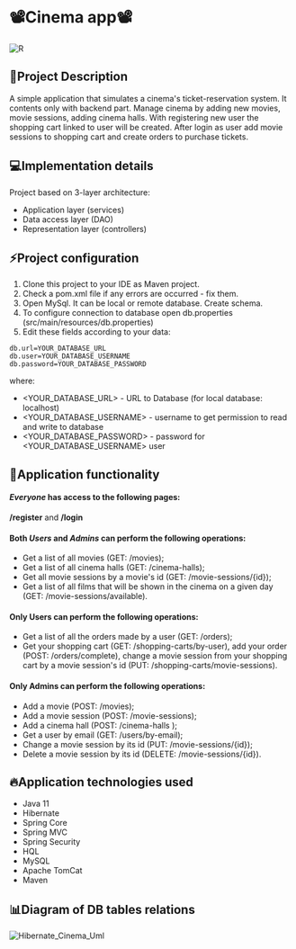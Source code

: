 # **📽️Cinema app📽️**

![R](https://user-images.githubusercontent.com/96648890/194519721-240e9718-a07a-4ae0-9568-8f5a6e49c107.jpg)


<!-- ABOUT THE PROJECT -->
## **📢Project Description**

A simple application that simulates a cinema's ticket-reservation system. It contents only with backend part.
Manage cinema by adding new movies, movie sessions, adding cinema halls. With registering new user the shopping cart linked to user will be created. After login as user add movie sessions to shopping cart and create orders to purchase tickets.



## 💻Implementation details

Project based on 3-layer architecture:

- Application layer (services)
- Data access layer (DAO)
- Representation layer (controllers)

## ⚡Project configuration

1. Clone this project to your IDE as Maven project.
2. Check a pom.xml file if any errors are occurred - fix them.
3. Open MySql. It can be local or remote database. Create schema.
4. To configure connection to database open db.properties
   (src/main/resources/db.properties)
5. Edit these fields according to your data:

````
db.url=YOUR_DATABASE_URL
db.user=YOUR_DATABASE_USERNAME
db.password=YOUR_DATABASE_PASSWORD
````  

where:
- <YOUR_DATABASE_URL> - URL to Database (for local database: localhost)
- <YOUR_DATABASE_USERNAME> - username to get permission to read and write to database
- <YOUR_DATABASE_PASSWORD> - password for <YOUR_DATABASE_USERNAME> user

## 🧧Application functionality

#### _Everyone_ has access to the following pages: 
**/register** and **/login**

#### Both _Users_ and _Admins_ can perform the following operations:

- Get a list of all movies (GET: /movies);
- Get a list of all cinema halls (GET: /cinema-halls);
- Get all movie sessions by a movie's id (GET: /movie-sessions/{id});
- Get a list of all films that will be shown in the cinema on a given day (GET: /movie-sessions/available).

#### Only Users can perform the following operations:

- Get a list of all the orders made by a user (GET: /orders);
- Get your shopping cart (GET: /shopping-carts/by-user), add your order (POST: /orders/complete), change a movie session from your shopping cart by a movie session's id (PUT: /shopping-carts/movie-sessions).

#### Only Admins can perform the following operations:

- Add a movie (POST: /movies);
- Add a movie session (POST: /movie-sessions);
- Add a cinema hall (POST: /cinema-halls );
- Get a user by email (GET: /users/by-email);
- Change a movie session by its id (PUT: /movie-sessions/{id});
- Delete a movie session by its id (DELETE: /movie-sessions/{id}).

## 🔥Application technologies used

- Java 11 
- Hibernate 
- Spring Core 
- Spring MVC 
- Spring Security 
- HQL 
- MySQL 
- Apache TomCat 
- Maven

## 📊Diagram of DB tables relations

![Hibernate_Cinema_Uml](https://user-images.githubusercontent.com/96648890/190859151-a9cdc3b6-e28a-4b56-93ba-65b1c2017515.png)

